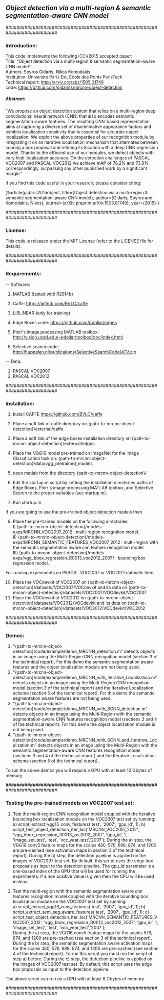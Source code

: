 ## *Object detection via a multi-region & semantic segmentation-aware CNN model*

*###########################################################################*

### Introduction:

This code implements the following ICCV2015 accepted paper:  
Title: "Object detection via a multi-region & semantic segmentation-aware CNN model"  
Authors: Spyros Gidaris, Nikos Komodakis  
Institution: Universite Paris Est, Ecole des Ponts ParisTech  
Technical report: http://arxiv.org/abs/1505.01749  
code: https://github.com/gidariss/mrcnn-object-detection  

##### Abstract:  
"We propose an object detection system that relies on a multi-region deep convolutional neural network (CNN) that also encodes semantic segmentation-aware features. The resulting CNN-based representation aims at capturing a diverse set of discriminative appearance factors and exhibits localization sensitivity that is essential for accurate object localization. We exploit the above properties of our recognition module by integrating it on an iterative localization mechanism that alternates between scoring a box proposal and refining its location with a deep CNN regression model. Thanks to the efficient use of our modules, we detect objects with very high localization accuracy. On the detection challenges of PASCAL VOC2007 and PASCAL VOC2012 we achieve mAP of 78.2% and 73.9% correspondingly, surpassing any other published work by a significant margin."   

If you find this code useful in your research, please consider citing:  

@article{gidaris2015object,
  title={Object detection via a multi-region \& semantic segmentation-aware CNN model},
  author={Gidaris, Spyros and Komodakis, Nikos},
  journal={arXiv preprint arXiv:1505.01749},
  year={2015}
}

*###########################################################################*

### License:
This code is released under the MIT License (refer to the LICENSE file for details).  

*###########################################################################*

### Requirements:

-- Software: 

1) MATLAB (tested with R2014b)

2) Caffe: https://github.com/BVLC/caffe

3) LIBLINEAR (only for training)  

4) Edge Boxes code: https://github.com/pdollar/edges

5) Piotr's image processing MATLAB toolbox: http://vision.ucsd.edu/~pdollar/toolbox/doc/index.html

6) Selective search code: http://huppelen.nl/publications/SelectiveSearchCodeIJCV.zip

-- Data: 

1) PASCAL VOC2007  
2) PASCAL VOC2012    

*###########################################################################*

### Installation:

1. Install CAFFE https://github.com/BVLC/caffe
2. Place a soft link of caffe directory on {path-to-mrcnn-object-detection}/external/caffe  
3. Place a soft link of the edge boxes installation directory on {path-to-mrcnn-object-detection}/external/edges
4. Place the VGG16 model pre-trained on ImageNet for the Image Classification task on:
	{path-to-mrcnn-object-detection}/data/vgg_pretrained_models

5.  open matlab from the directory {path-to-mrcnn-object-detection}/
6.  Edit the startup.m script by setting the installation directories paths of Edge Boxes, Piotr's image processing MATLAB toolbox, and Selective Search to the proper variables (see startup.m).
7.  Run startup.m  

If you are going to use the pre-trained object detection models then

9. Place the pre-trained models on the following directories:  
	I)   {path-to-mrcnn-object-detection}/models-exps/MRCNN_VOC2007_2012  : multi-region recognition model.  
    II)  {path-to-mrcnn-object-detection}/models-exps/MRCNN_SEMANTIC_FEATURES_VOC2007_2012  : multi-region with the semantic segmentation aware cnn featues recognition model.  
	III) {path-to-mrcnn-object-detection}/models-exps/vgg_bbox_regression_R0013_voc2012_2007/ : bounding box regression model.

For running experiments on PASCAL VOC2007 or VOC2012 datasets then:

10. Place the VOCdevkit of VOC2007 on {path-to-mrcnn-object-detection}/datasets/VOC2007/VOCdevkit and its data on {path-to-mrcnn-object-detection}/datasets/VOC2007/VOCdevkit/VOC2007 
11. Place the VOCdevkit of VOC2012 on {path-to-mrcnn-object-detection}/datasets/VOC2012/VOCdevkit and its data on {path-to-mrcnn-object-detection}/datasets/VOC2012/VOCdevkit/VOC2012

*###########################################################################*

### Demos:
1) "{path-to-mrcnn-object-detection}/code/example/demo_MRCNN_detection.m" detects objects in an image using the Multi-Region CNN recognition model (section 3 of the technical report). For this demo the semantic segmentation aware features and the object localization module are not being used.
2) "{path-to-mrcnn-object-detection}/code/example/demo_MRCNN_with_Iterative_Localization.m" detects objects in an image using the Multi-Region CNN recognition model (section 3 of the technical report) and the Iterative Localization scheme (section 5 of the technical report). For this demo the semantic segmentation aware features are not being used.
3) "{path-to-mrcnn-object-detection}/code/example/demo_MRCNN_with_SCNN_detection.m" detects objects in an image using the Multi-Region with the semantic segmentation-aware CNN features recognition model (sections 3 and 4 of the technical report). For this demo the object localization module is not being used.
4) "{path-to-mrcnn-object-detection}/code/example/demo_MRCNN_with_SCNN_and_Iterative_Localization.m" detects objects in an image using the Multi-Region with the semantic segmentation-aware CNN features recognition model (sections 3 and 4 of the technical report) and the Iterative Localization scheme (section 5 of the technical report). 

To run the above demos you will require a GPU with at least 12 Gbytes of memory

*###########################################################################*

### Testing the pre-trained models on VOC2007 test set:

1. Test the multi-region CNN recognition model coupled with the iterative bounding box localization module on the VOC2007 test set by running:  
a) script_extract_vgg16_conv_features('test', '2007', 'gpu_id', 1); 
b) script_test_object_detection_iter_loc('MRCNN_VOC2007_2012', 'vgg_bbox_regression_R0013_voc2012_2007', 'gpu_id', 1, 'image_set_test', 'test', 'voc_year_test','2007');
During the a) step, the VGG16 conv5 feature maps for the scales 480, 576, 688, 874, and 1200 are pre-cached (see activation maps in section 3 of the technical report). 
During the b) step, the detection pipeline is applied on the images of VOC2007 test set. By default, this script uses the edge box proposals as input to the detection pipeline. 
The gpu_id parameter is a one-based index of the GPU that will be used for running the experiments; if a non positive value is given then the CPU will be used instead.
 
2. Test the multi-region with the semantic segmentation aware cnn features recognition model coupled with the iterative bounding box localization module on the VOC2007 test set by running:  
a) script_extract_vgg16_conv_features('test', '2007', 'gpu_id', 1); 
b) script_extract_sem_seg_aware_features('test', '2007', 'gpu_id', 1);
c) script_test_object_detection_iter_loc('MRCNN_SEMANTIC_FEATURES_VOC2007_2012', 'vgg_bbox_regression_R0013_voc2012_2007', 'gpu_id', 1, 'image_set_test', 'test', 'voc_year_test','2007');   
During the a) step, the VGG16 conv5 feature maps for the scales 576, 874, and 1200 are pre-cached (see section 3 of the technical report). 
During the b) step, the semantic segmentation aware activation maps for the scales 480, 576, 688, 874, and 1200 are pre-cached (see section 4 of the technical report). To run this script you must run the script of step a) before.
During the c) step, the detection pipeline is applied on the images of VOC2007 test set. By default, this script uses the edge box proposals as input to the detection pipeline. 

The above script can run on a GPU with at least 6 Gbytes of memory

*###########################################################################*
